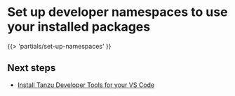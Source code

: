 # Set up developer namespaces to use your installed packages

<!-- The below partial is in the docs-tap/partials directory -->

{{> 'partials/set-up-namespaces' }}

## <a id='next-steps'></a>Next steps

- [Install Tanzu Developer Tools for your VS Code](vscode-install.hbs.md)
